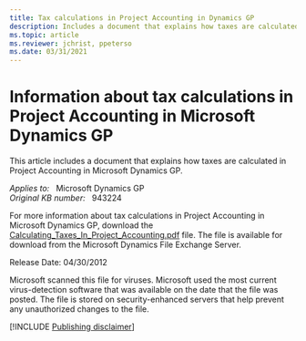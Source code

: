 ```yaml
---
title: Tax calculations in Project Accounting in Dynamics GP
description: Includes a document that explains how taxes are calculated in Project Accounting in Microsoft Dynamics GP.
ms.topic: article
ms.reviewer: jchrist, ppeterso
ms.date: 03/31/2021
---
```

# Information about tax calculations in Project Accounting in Microsoft Dynamics GP

This article includes a document that explains how taxes are calculated in Project Accounting in Microsoft Dynamics GP.

_Applies to:_ &nbsp; Microsoft Dynamics GP  
_Original KB number:_ &nbsp; 943224

For more information about tax calculations in Project Accounting in Microsoft Dynamics GP, download the [Calculating_Taxes_In_Project_Accounting.pdf](https://mbs2.microsoft.com/fileexchange/?fileid=1bf99c2b-dc58-41f4-a52c-95fd521df5f7) file. The file is available for download from the Microsoft Dynamics File Exchange Server.

Release Date: 04/30/2012

Microsoft scanned this file for viruses. Microsoft used the most current virus-detection software that was available on the date that the file was posted. The file is stored on security-enhanced servers that help prevent any unauthorized changes to the file.

[!INCLUDE [Publishing disclaimer](../../../includes/publishing-disclaimer.md)]

